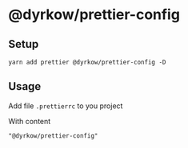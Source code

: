 # @dyrkow/prettier-config

## Setup

```
yarn add prettier @dyrkow/prettier-config -D
```
## Usage

Add file `.prettierrc` to you project

With content
```
"@dyrkow/prettier-config"
```
